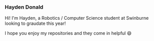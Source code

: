 ### Hayden Donald

Hi! I'm Hayden, a Robotics / Computer Science student at Swinburne looking to graudate this year!

I hope you enjoy my repositories and they come in helpful 😄
